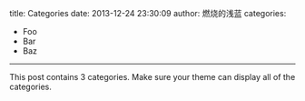 title: Categories
date: 2013-12-24 23:30:09
author: 燃烧的浅蓝
categories:
- Foo
- Bar
- Baz
---

This post contains 3 categories. Make sure your theme can display all of the categories.